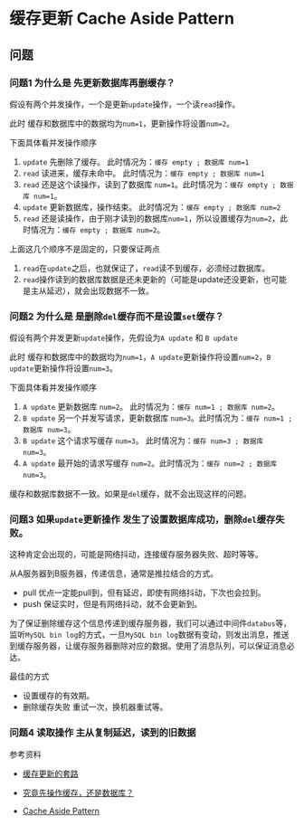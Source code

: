 # 缓存更新 Cache Aside Pattern





## 问题
### 问题1 为什么是 先更新数据库再删缓存？

假设有两个并发操作，一个是更新`update`操作，一个读`read`操作。

此时 缓存和数据库中的数据均为`num=1`，更新操作将设置`num=2`。

下面具体看并发操作顺序

1. `update` 先删除了缓存。  此时情况为：`缓存 empty ; 数据库 num=1`
2. `read` 读进来，缓存未命中。 此时情况为：`缓存 empty ; 数据库 num=1`
3. `read` 还是这个读操作，读到了数据库 `num=1`。此时情况为：`缓存 empty ; 数据库 num=1`。
4. `update` 更新数据库，操作结束。 此时情况为：`缓存 empty ; 数据库 num=2`
5. `read` 还是读操作，由于刚才读到的数据库`num=1`，所以设置缓存为`num=2`，此时情况为：`缓存 empty ; 数据库 num=2`。

上面这几个顺序不是固定的，只要保证两点
1. `read`在`update`之后，也就保证了，`read`读不到缓存，必须经过数据库。
2. `read`操作读到的数据库数据是还未更新的（可能是update还没更新，也可能是主从延迟），就会出现数据不一致。

### 问题2 为什么是 是删除`del`缓存而不是设置`set`缓存？

假设有两个并发更新`update`操作，先假设为`A update` 和 `B update`

此时 缓存和数据库中的数据均为`num=1`，`A update`更新操作将设置`num=2`，`B update`更新操作将设置`num=3`。

下面具体看并发操作顺序

1. `A update` 更新数据库 `num=2`。 此时情况为：`缓存 num=1 ; 数据库 num=2`。
2. `B update` 另一个并发写请求，更新数据库 `num=3`。此时情况为：`缓存 num=1 ; 数据库 num=3`。
3. `B update` 这个请求写缓存 `num=3`。 此时情况为：`缓存 num=3 ; 数据库 num=3`。
4. `A update` 最开始的请求写缓存 `num=2`。此时情况为：`缓存 num=2 ; 数据库 num=3`。

缓存和数据库数据不一致。如果是`del`缓存，就不会出现这样的问题。

### 问题3 如果`update`更新操作 发生了设置数据库成功，删除`del`缓存失败。
这种肯定会出现的，可能是网络抖动，连接缓存服务器失败、超时等等。

从A服务器到B服务器，传递信息，通常是推拉结合的方式。

- pull 优点一定能pull到，但有延迟，即使有网络抖动，下次也会拉到。
- push 保证实时，但是有网络抖动，就不会更新到。

为了保证删除缓存这个信息传递到缓存服务器，我们可以通过中间件`databus`等，监听`MySQL bin log`的方式，一旦`MySQL bin log`数据有变动，则发出消息，推送到缓存服务器，让缓存服务器删除对应的数据。使用了消息队列，可以保证消息必达。

最佳的方式
- 设置缓存的有效期。
- 删除缓存失败 重试一次，换机器重试等。

### 问题4 读取操作 主从复制延迟，读到的旧数据


参考资料

- [缓存更新的套路](https://coolshell.cn/articles/17416.html)

- [究竟先操作缓存，还是数据库？](https://mp.weixin.qq.com/s/CuwTRC8HrMHxWZe3_OX98g)

- [Cache Aside Pattern](https://mp.weixin.qq.com/s/7IgtwzGC0i7Qh9iTk99Bww)
